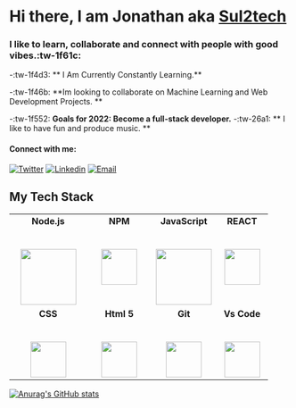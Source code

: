 # Hi there, I am Jonathan aka [Sul2tech](http://sul2tech.com "Sul2tech")

###  I like to learn, collaborate and connect with people with good vibes.:tw-1f61c:



-:tw-1f4d3: ** I Am Currently Constantly Learning.**

-:tw-1f46b: **Im looking to collaborate on Machine Learning and Web Development Projects. **

-:tw-1f552: **Goals for 2022: Become a full-stack developer.**
-:tw-26a1: ** I like to have fun and produce music.
**
#### Connect with me:
[![Twitter](https://img.shields.io/badge/-Twitter-1ca0f1?style=flat&labelColor=1ca0f1&logo=twitter&logoColor=white&link=https://twitter.com/brennankbrown)](https://twitter.com/brennankbrown)
[![Linkedin](https://img.shields.io/badge/-LinkedIn-blue?style=flat&logo=Linkedin&logoColor=white&link=https://linkedin.com/in/brennankbrown/)](https://linkedin.com/in/brennankbrown/)
[![Email](https://img.shields.io/badge/-Email-c14438?style=flat&logo=Gmail&logoColor=white&link=mailto:mail@brennanbrown.ca)](mailto:mail@brennanbrown.ca)

## My Tech Stack
<table>
  <tbody>
    <tr valign="top">
      <td width="30%" align="center">
	      <span><strong>Node.js</strong></span><br><br><br>
        <img height="100px" src="https://upload.wikimedia.org/wikipedia/commons/thumb/d/d9/Node.js_logo.svg/640px-Node.js_logo.svg.png">
      </td>
      <td width="25%" align="center">
	      <span><strong>NPM</strong></span><br><br><br>
        <img height="64px" src="https://upload.wikimedia.org/wikipedia/commons/thumb/d/db/Npm-logo.svg/640px-Npm-logo.svg.png">
      </td>
      <td width="25%" align="center">
        <span><strong>JavaScript</strong></span><br><br><br>
        <img height="100px" src="https://upload.wikimedia.org/wikipedia/commons/thumb/9/99/Unofficial_JavaScript_logo_2.svg/640px-Unofficial_JavaScript_logo_2.svg.png">
      </td>
      <td width="25%" align="center">
        <span><strong>REACT</strong></span><br><br><br>
        <img height="64px" src="https://upload.wikimedia.org/wikipedia/commons/4/47/React.svg">
      </td>
     </tr>
    <tr valign="top">
      <td width="25%" align="center">
        <span><strong>CSS</strong></span><br><br><br>
        <img height="64px" src="https://cdn.svgporn.com/logos/css-3.svg">
      </td>
      <td width="25%" align="center">
        <span><strong>Html 5</strong></span><br><br><br>
        <img height="64px" src="https://cdn.svgporn.com/logos/html-5.svg">
      </td>
      <td width="25%" align="center">
        <span><strong>Git</strong></span><br><br><br>
        <img height="64px" src="https://cdn.svgporn.com/logos/git-icon.svg">
      </td>
      <td width="25%" align="center">
        <span><strong>Vs Code</strong></span><br><br><br>
        <img height="64px" src="https://cdn.svgporn.com/logos/visual-studio-code.svg">
      </td>
    </tr>
  </tbody>
</table>

[![Anurag's GitHub stats](https://github-readme-stats.vercel.app/api?username=jonathway)](https://github.com/anuraghazra/github-readme-stats)

